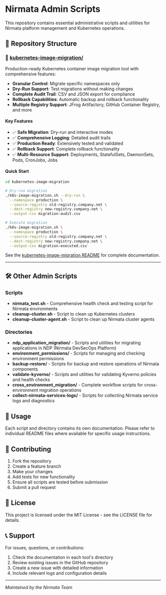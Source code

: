 # Nirmata Admin Scripts

This repository contains essential administrative scripts and utilities for Nirmata platform management and Kubernetes operations.

## 📁 Repository Structure

### 🔄 [kubernetes-image-migration/](kubernetes-image-migration/)
Production-ready Kubernetes container image migration tool with comprehensive features:

- **Granular Control**: Migrate specific namespaces only
- **Dry-Run Support**: Test migrations without making changes
- **Complete Audit Trail**: CSV and JSON export for compliance
- **Rollback Capabilities**: Automatic backup and rollback functionality
- **Multiple Registry Support**: JFrog Artifactory, GitHub Container Registry, and more

#### Key Features
- ✅ **Safe Migration**: Dry-run and interactive modes
- ✅ **Comprehensive Logging**: Detailed audit trails
- ✅ **Production Ready**: Extensively tested and validated
- ✅ **Rollback Support**: Complete rollback functionality
- ✅ **Multi-Resource Support**: Deployments, StatefulSets, DaemonSets, Pods, CronJobs, Jobs

#### Quick Start
```bash
cd kubernetes-image-migration

# Dry-run migration
./k8s-image-migration.sh --dry-run \
  --namespace production \
  --source-registry old-registry.company.net \
  --dest-registry new-registry.company.net \
  --output-csv migration-audit.csv

# Execute migration
./k8s-image-migration.sh \
  --namespace production \
  --source-registry old-registry.company.net \
  --dest-registry new-registry.company.net \
  --output-csv migration-executed.csv
```

See the [kubernetes-image-migration README](kubernetes-image-migration/README.md) for complete documentation.

---

## 🛠️ Other Admin Scripts

### Scripts
- **nirmata_test.sh** - Comprehensive health check and testing script for Nirmata environments
- **cleanup-cluster.sh** - Script to clean up Kubernetes clusters
- **cleanup-cluster-agent.sh** - Script to clean up Nirmata cluster agents

### Directories
- **ndp_application_migration/** - Scripts and utilities for migrating applications in NDP (Nirmata DevSecOps Platform)
- **environment_permissions/** - Scripts for managing and checking environment permissions
- **backup-restore/** - Scripts for backup and restore operations of Nirmata components
- **validate-kyverno/** - Scripts and utilities for validating Kyverno policies and health checks
- **cross_environment_migration/** - Complete workflow scripts for cross-environment migration operations
- **collect-nirmata-services-logs/** - Scripts for collecting Nirmata service logs and diagnostics

## 📖 Usage

Each script and directory contains its own documentation. Please refer to individual README files where available for specific usage instructions.

## 🤝 Contributing

1. Fork the repository
2. Create a feature branch
3. Make your changes
4. Add tests for new functionality
5. Ensure all scripts are tested before submission
6. Submit a pull request

## 📄 License

This project is licensed under the MIT License - see the LICENSE file for details.

## 📞 Support

For issues, questions, or contributions:
1. Check the documentation in each tool's directory
2. Review existing issues in the GitHub repository
3. Create a new issue with detailed information
4. Include relevant logs and configuration details

---

*Maintained by the Nirmata Team*